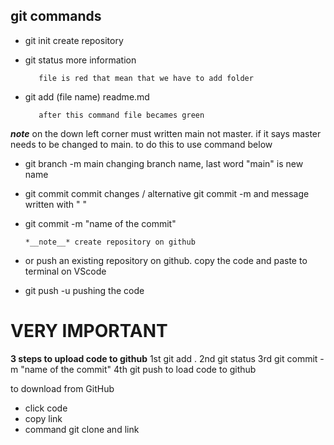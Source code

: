 ## **git commands**

* git init   create repository

* git status   more information

         file is red that mean that we have to add folder

* git add (file name) readme.md

         after this command file becames green

*__note__* on the down left corner must written main not master. if it says master needs to be changed to main. to do this to use command below

* git branch -m main    changing branch name, last word "main" is new name

* git commit  commit changes / alternative git commit -m and message written with "  " 
* git commit -m "name of the commit"

      *__note__* create repository on github

* or push an existing repository on github. copy the code and paste to terminal on VScode

* git push -u  pushing the code

# VERY IMPORTANT
   **3 steps to upload code to github**
   1st git add .
   2nd git status
   3rd git commit -m "name of the commit"
   4th git push to load code to github
   

to download from GitHub
* click code
* copy link
* command git clone and link